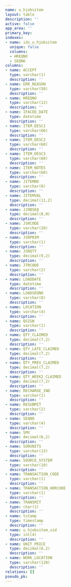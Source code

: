 ```yaml
---
name: u_hjobsitem
layout: table
description: ''
active: false
app_area: ''
primary_key: 
indexes:
- name: idx_u_hjobsitem
  unique: false
  columns:
  - HREQNO
  - SEQNO
columns:
- name: ACCEPT
  type: varchar(1)
  description: ''
- name: ERR_REASON
  type: varchar(50)
  description: ''
- name: HREQNO
  type: varchar(12)
  description: ''
- name: IFACED_DATE
  type: datetime
  description: ''
- name: ITEM_DESC1
  type: varchar(60)
  description: ''
- name: ITEM_DESC2
  type: varchar(60)
  description: ''
- name: ITEM_DESC3
  type: varchar(60)
  description: ''
- name: ITEM_NOTES
  type: varchar(60)
  description: ''
- name: JITEMNO
  type: varchar(8)
  description: ''
- name: JITEMVAL
  type: decimal(11,2)
  description: ''
- name: JJOBSEQ
  type: decimal(8,0)
  description: ''
- name: JSRCODE
  type: varchar(20)
  description: ''
- name: JSRPRIM
  type: varchar(1)
  description: ''
- name: JSRQTY
  type: decimal(9,2)
  description: ''
- name: JTRCODE
  type: varchar(2)
  description: ''
- name: LOADDATE
  type: datetime
  description: ''
- name: LOADSEQNO
  type: varchar(8)
  description: ''
- name: LOCATION
  type: varchar(4)
  description: ''
- name: QSIGN
  type: varchar(1)
  description: ''
- name: QTY_CLAIMED
  type: decimal(7,2)
  description: ''
- name: QTY_LATE_CLAIMED
  type: decimal(7,2)
  description: ''
- name: QTY_PREV_CLAIMED
  type: decimal(7,2)
  description: ''
- name: QTY_WEEK2_CLAIMED
  type: decimal(7,2)
  description: ''
- name: RECHARGE_IND
  type: varchar(1)
  description: ''
- name: RESUBMIT
  type: varchar(2)
  description: ''
- name: SEQNO
  type: varchar(4)
  description: ''
- name: SMV
  type: decimal(6,2)
  description: ''
- name: SORUNITS
  type: varchar(13)
  description: ''
- name: SOURCE_SYSTEM
  type: varchar(10)
  description: ''
- name: TRANSACTION_CODE
  type: varchar(1)
  description: ''
- name: TRANSACTION_HDRCODE
  type: varchar(1)
  description: ''
- name: TRANSMIT
  type: char(1)
  description: ''
- name: tstamp
  type: timestamp
  description: ''
- name: u_hjobsitem_sid
  type: int(4)
  description: ''
- name: UNIT_PRICE
  type: decimal(8,2)
  description: ''
- name: WORK_LOCATION
  type: varchar(120)
  description: ''
relations: []
pseudo_pk: 
---
```


